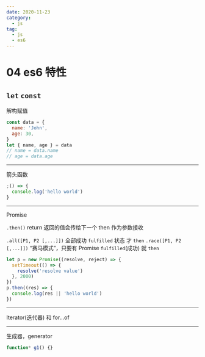 ```yaml
---
date: 2020-11-23
category:
  - js
tag:
  - js
  - es6
---
```


# 04 es6 特性

## `let` `const`

解构赋值

```js
const data = {
  name: 'John',
  age: 30,
}
let { name, age } = data
// name = data.name
// age = data.age
```

---

箭头函数

```js
;() => {
  console.log('hello world')
}
```

---

Promise

`.then()`
return 返回的值会传给下一个 then 作为参数接收

`.all([P1, P2 [,...]])` 全部成功 `fulfilled` 状态 才 `then`
`.race([P1, P2 [,...]])` “赛马模式”，只要有 Promise `fulfilled`(成功) 就 `then`

```js
let p = new Promise((resolve, reject) => {
  setTimeout(() => {
    resolve('resolve value')
  }, 2000)
})
p.then((res) => {
  console.log(res || 'hello world')
})
```

---

Iterator(迭代器) 和 for...of

---

生成器，generator

```js
function* g1() {}
```
